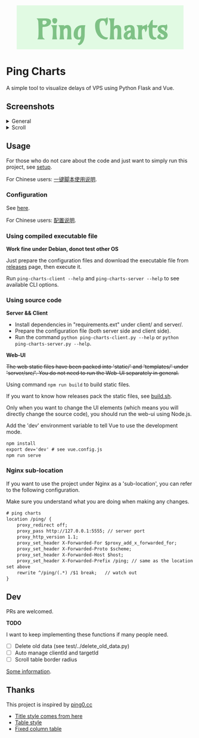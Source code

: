 
<p align="center">
    <img src="./img/tittle.png" />
</p>

# Ping Charts
A simple tool to visualize delays of VPS using Python Flask and Vue.

## Screenshots

<details>
<summary>General</summary>
<p align="center">
    <img src='./img/general.png' />
</p>
</details>

<details>
<summary>Scroll</summary>
<p align="center">
    <img src='./img/scroll.png'/>
</p>
</details>

## Usage

For those who do not care about the code and just want to simply run this project, see [setup](./doc/setup.md).

For Chinese users: [一键脚本使用说明](./doc/setup-zh.md).

### Configuration

See [here](./doc/configuration.md).

For Chinese users: [配置说明](./doc/configuration-zh.md).

### Using compiled executable file

**Work fine under Debian, donot test other OS**

Just prepare the configuration files and download the executable file from [releases](https://github.com/eastarpen/ping-charts/releases) page, then execute it.

Run `ping-charts-client --help` and `ping-charts-server --help` to see available CLI options.

### Using source code

**Server && Client**

- Install dependencies in "requirements.ext" under client/ and server/.
- Prepare the configuration file (both server side and client side).
- Run the command `python ping-charts-client.py --help` or `python ping-charts-server.py --help`.

**Web-UI**

~~The web static files have been packed into 'static/' and 'templates/' under 'server/src/'. You do not need to run the Web-UI separately in general.~~

Using command `npm run build` to build static files.

If you want to know how releases pack the static files, see [build.sh](./web-ui/build.sh).

Only when you want to change the UI elements (which means you will directly change the source code), you should run the web-ui using Node.js.

Add the 'dev' environment variable to tell Vue to use the development mode.

```shell
npm install
export dev='dev' # see vue.config.js
npm run serve
```

### Nginx sub-location

If you want to use the project under Nginx as a 'sub-location', you can refer to the following configuration.

Make sure you understand what you are doing when making any changes.

```
# ping charts
location /ping/ {
    proxy_redirect off;
    proxy_pass http://127.0.0.1:5555; // server port
    proxy_http_version 1.1;
    proxy_set_header X-Forwarded-For $proxy_add_x_forwarded_for;
    proxy_set_header X-Forwarded-Proto $scheme;
    proxy_set_header X-Forwarded-Host $host;
    proxy_set_header X-Forwarded-Prefix /ping; // same as the location set above
    rewrite ^/ping/(.*) /$1 break;   // watch out
}
```

## Dev

PRs are welcomed.

**TODO**

I want to keep implementing these functions if many people need.

- [ ] Delete old data (see test/../delete_old_data.py)
- [ ] Auto manage clientId and targetId
- [ ] Scroll table border radius

[Some information](./doc/dev.md).

## Thanks

This project is inspired by [ping0.cc](https://ping0.cc/vpsmon/)

- [Title style comes from here](https://codepen.io/jakestuts/pen/AEMqEM)
- [Table style](https://dcode.domenade.com/tutorials/how-to-style-html-tables-with-css)
- [Fixed column table](https://stackoverflow.com/questions/15811653/table-with-fixed-header-and-fixed-column-on-pure-css)
